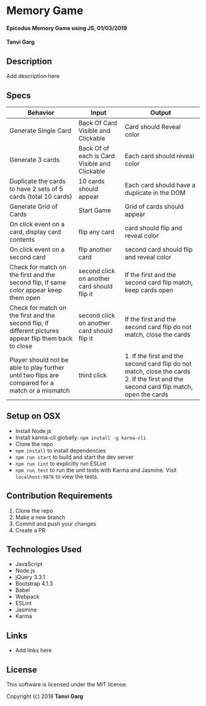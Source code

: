 # Memory Game

#### Epicodus Memory Game using JS, 01/03/2019

#### Tanvi Garg

## Description

Add description here

## Specs

| Behavior | Input | Output |
|----------|-------|--------|
| Generate Single Card | Back Of Card Visible and Clickable | Card should Reveal color |
| Generate 3 cards | Back Of of each is Card Visible and Clickable | Each card should reveal color |
| Duplicate the cards to have 2 sets of 5 cards (total 10 cards) | 10 cards should appear |  Each card should have a duplicate in the DOM|
| Generate Grid of Cards | Start Game | Grid of cards should appear |
| On click event on a card, display card contents | flip any card | card should flip and reveal color |
| On click event on a second card | flip another card | second card should flip and reveal color |
| Check for match on the first and the second flip, If same color appear keep them open| second click on another card should flip it | If the first and the second card flip match, keep cards open |
| Check for match on the first and the second flip, if different pictures appear flip them back to close| second click on another card should flip it | If the first and the second card flip do not match, close the cards|
| Player should not be able to play further until two flips are compared for a match or a mismatch | third click | 1. If the first and the second card flip do not match, close the cards  2. If the first and the second card flip match, open the cards|

## Setup on OSX

* Install Node.js
* Install karma-cli globally: `npm install -g karma-cli`
* Clone the repo
* `npm install` to install dependencies
* `npm run start` to build and start the dev server
* `npm run lint` to explicitly run ESLint
* `npm run test` to run the unit tests with Karma and Jasmine. Visit `localhost:9876` to view the tests.

## Contribution Requirements

1. Clone the repo
1. Make a new branch
1. Commit and push your changes
1. Create a PR

## Technologies Used

* JavaScript
* Node.js
* jQuery 3.3.1
* Bootstrap 4.1.3
* Babel
* Webpack
* ESLint
* Jasmine
* Karma

## Links

* Add links here

## License

This software is licensed under the MIT license.

Copyright (c) 2018 **Tanvi Garg**
